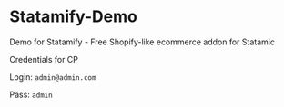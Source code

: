 # Statamify-Demo
Demo for Statamify - Free Shopify-like ecommerce addon for Statamic

Credentials for CP

Login: `admin@admin.com`

Pass: `admin`
